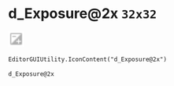 # d_Exposure@2x `32x32`
<img src="/img/d_Exposure.png" width=32 height=32>

``` CSharp
EditorGUIUtility.IconContent("d_Exposure@2x")
```
```
d_Exposure@2x
```
